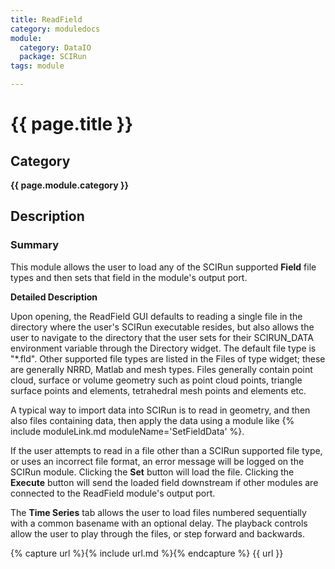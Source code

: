 ```yaml
---
title: ReadField
category: moduledocs
module:
  category: DataIO
  package: SCIRun
tags: module

---
```


# {{ page.title }}

## Category

**{{ page.module.category }}**

## Description

### Summary

This module allows the user to load any of the SCIRun supported **Field** file types and then sets that field in the module's output port.

**Detailed Description**

Upon opening, the ReadField GUI defaults to reading a single file in the directory where the user's SCIRun executable resides, but also allows the user to navigate to the directory that the user sets for their SCIRUN_DATA environment variable through the Directory widget. The default file type is "*.fld". Other supported file types are listed in the Files of type widget; these are generally NRRD, Matlab and mesh types. Files generally contain point cloud, surface or volume geometry such as point cloud points, triangle surface points and elements, tetrahedral mesh points and elements etc.

A typical way to import data into SCIRun is to read in geometry, and then also files containing data, then apply the data using a module like {% include moduleLink.md moduleName='SetFieldData' %}.

If the user attempts to read in a file other than a SCIRun supported file type, or uses an incorrect file format, an error message will be logged on the SCIRun module. Clicking the **Set** button will load the file. Clicking the **Execute** button will send the loaded field downstream if other modules are connected to the ReadField module's output port.

The **Time Series** tab allows the user to load files numbered sequentially with a common basename with an optional delay. The playback controls allow the user to play through the files, or step forward and backwards.

{% capture url %}{% include url.md %}{% endcapture %}
{{ url }}
